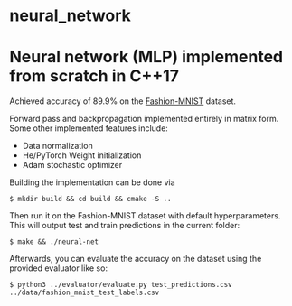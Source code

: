 # neural_network
Neural network (MLP) implemented from scratch in C++17
======================================================
Achieved accuracy of 89.9% on the [Fashion-MNIST](https://github.com/zalandoresearch/fashion-mnist) dataset.

Forward pass and backpropagation implemented entirely in matrix form.
Some other implemented features include:
  - Data normalization
  - He/PyTorch Weight initialization
  - Adam stochastic optimizer

Building the implementation can be done via

    $ mkdir build && cd build && cmake -S ..
    
Then run it on the Fashion-MNIST dataset with default hyperparameters. This will output test and train predictions in the current folder:

    $ make && ./neural-net

Afterwards, you can evaluate the accuracy on the dataset using the provided evaluator like so:

    $ python3 ../evaluator/evaluate.py test_predictions.csv ../data/fashion_mnist_test_labels.csv 
